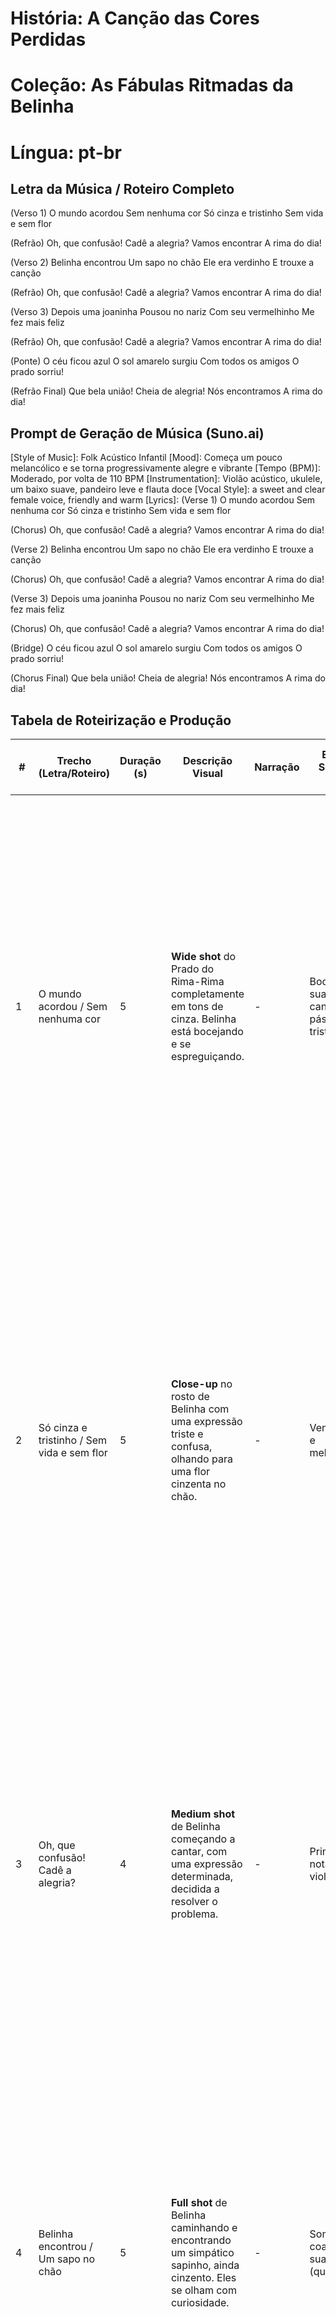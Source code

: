 # História: A Canção das Cores Perdidas

# Coleção: As Fábulas Ritmadas da Belinha

# Língua: pt-br

## Letra da Música / Roteiro Completo

(Verso 1)
O mundo acordou
Sem nenhuma cor
Só cinza e tristinho
Sem vida e sem flor

(Refrão)
Oh, que confusão!
Cadê a alegria?
Vamos encontrar
A rima do dia!

(Verso 2)
Belinha encontrou
Um sapo no chão
Ele era verdinho
E trouxe a canção

(Refrão)
Oh, que confusão!
Cadê a alegria?
Vamos encontrar
A rima do dia!

(Verso 3)
Depois uma joaninha
Pousou no nariz
Com seu vermelhinho
Me fez mais feliz

(Refrão)
Oh, que confusão!
Cadê a alegria?
Vamos encontrar
A rima do dia!

(Ponte)
O céu ficou azul
O sol amarelo surgiu
Com todos os amigos
O prado sorriu!

(Refrão Final)
Que bela união!
Cheia de alegria!
Nós encontramos
A rima do dia!

## Prompt de Geração de Música (Suno.ai)

[Style of Music]: Folk Acústico Infantil
[Mood]: Começa um pouco melancólico e se torna progressivamente alegre e vibrante
[Tempo (BPM)]: Moderado, por volta de 110 BPM
[Instrumentation]: Violão acústico, ukulele, um baixo suave, pandeiro leve e flauta doce
[Vocal Style]: a sweet and clear female voice, friendly and warm
[Lyrics]:
(Verse 1)
O mundo acordou
Sem nenhuma cor
Só cinza e tristinho
Sem vida e sem flor

(Chorus)
Oh, que confusão!
Cadê a alegria?
Vamos encontrar
A rima do dia!

(Verse 2)
Belinha encontrou
Um sapo no chão
Ele era verdinho
E trouxe a canção

(Chorus)
Oh, que confusão!
Cadê a alegria?
Vamos encontrar
A rima do dia!

(Verse 3)
Depois uma joaninha
Pousou no nariz
Com seu vermelhinho
Me fez mais feliz

(Chorus)
Oh, que confusão!
Cadê a alegria?
Vamos encontrar
A rima do dia!

(Bridge)
O céu ficou azul
O sol amarelo surgiu
Com todos os amigos
O prado sorriu!

(Chorus Final)
Que bela união!
Cheia de alegria!
Nós encontramos
A rima do dia!

## Tabela de Roteirização e Produção

| #   | Trecho (Letra/Roteiro)                     | Duração (s) | Descrição Visual                                                                                                               | Narração | Efeitos Sonoros (SFX)                 | Prompt de Imagem (Específico da História)                                                                                                                                                                                                                                                                                                                                                                                                                                                                                         |
| --- | ------------------------------------------ | ----------- | ------------------------------------------------------------------------------------------------------------------------------ | -------- | ------------------------------------- | --------------------------------------------------------------------------------------------------------------------------------------------------------------------------------------------------------------------------------------------------------------------------------------------------------------------------------------------------------------------------------------------------------------------------------------------------------------------------------------------------------------------------------- |
| 1   | O mundo acordou / Sem nenhuma cor          | 5           | **Wide shot** do Prado do Rima-Rima completamente em tons de cinza. Belinha está bocejando e se espreguiçando.                 | -        | Bocejo suave, canto de pássaro triste | `Watercolor illustration, 16:9 aspect ratio, storybook aesthetic. A scene showing a cute and fluffy baby sheep named Belinha waking up and stretching in the middle of O Prado do Rima-Rima. The entire world is in shades of grey (black and white). The mood of the scene is melancholic and confusing. **Wide shot,** gentle morning lighting. best quality, masterpiece, charming, for children, safe for kids. Negative prompt: ugly, deformed, scary, inappropriate, nsfw, bad anatomy, blurry, text, watermark, color.`    |
| 2   | Só cinza e tristinho / Sem vida e sem flor | 5           | **Close-up** no rosto de Belinha com uma expressão triste e confusa, olhando para uma flor cinzenta no chão.                   | -        | Vento suave e melancólico             | `Watercolor illustration, 16:9 aspect ratio, storybook aesthetic. A scene showing a cute and fluffy baby sheep named Belinha, with big curious sky-blue eyes, looking sad and confused at a grey flower on the ground. The entire world is in shades of grey. The mood of the scene is sad. **Close-up shot** on Belinha's face, beautiful lighting. best quality, masterpiece, charming, for children, safe for kids. Negative prompt: ugly, deformed, scary, inappropriate, nsfw, bad anatomy, blurry, text, watermark, color.` |
| 3   | Oh, que confusão! Cadê a alegria?          | 4           | **Medium shot** de Belinha começando a cantar, com uma expressão determinada, decidida a resolver o problema.                  | -        | Primeiras notas do violão             | `Watercolor illustration, 16:9 aspect ratio, storybook aesthetic. A scene showing a cute and fluffy baby sheep named Belinha, who is starting to sing with a determined expression. The world is still in shades of grey. The mood of the scene is hopeful. **Medium shot,** cinematic composition. best quality, masterpiece, charming, for children, safe for kids. Negative prompt: ugly, deformed, scary, inappropriate, nsfw, bad anatomy, blurry, text, watermark, color.`                                                  |
| 4   | Belinha encontrou / Um sapo no chão        | 5           | **Full shot** de Belinha caminhando e encontrando um simpático sapinho, ainda cinzento. Eles se olham com curiosidade.         | -        | Som de coaxar suave (quack)           | `Watercolor illustration, 16:9 aspect ratio, storybook aesthetic. A scene showing a cute and fluffy baby sheep named Belinha meeting a friendly little frog. Both are in shades of grey. The mood of the scene is curious. **Full shot,** beautiful lighting. best quality, masterpiece, charming, for children, safe for kids. Negative prompt: ugly, deformed, scary, inappropriate, nsfw, bad anatomy, blurry, text, watermark, color.`                                                                                        |
| 5   | Ele era verdinho / E trouxe a canção       | 4           | No momento que Belinha canta, o sapo e a grama ao redor dele se tornam verdes vibrantes. Um brilho mágico acontece.            | -        | *Brilho mágico suave (chime)*         | `Watercolor illustration, 16:9 aspect ratio, storybook aesthetic. A magical moment where a friendly frog and the grass around him instantly turn a vibrant green as Belinha sings to him. The rest of the world is still grey. The mood of the scene is wondrous. **Medium shot,** cinematic lighting with a magical glow. best quality, masterpiece, charming, for children, safe for kids. Negative prompt: ugly, deformed, scary, inappropriate, nsfw, bad anatomy, blurry, text, watermark.`                                  |
| 6   | Depois uma joaninha / Pousou no nariz      | 5           | Uma joaninha (ainda cinza) pousa no nariz de Belinha. Belinha olha para ela vesga, com uma expressão engraçada.                | -        | Zumbido suave de inseto               | `Watercolor illustration, 16:9 aspect ratio, storybook aesthetic. A scene showing a grey ladybug landing on the nose of a cute and fluffy baby sheep named Belinha. Belinha is looking cross-eyed at the ladybug, with a funny and surprised expression. The grass is green but the sky and Belinha are still grey. **Close-up shot.** best quality, masterpiece, charming, for children, safe for kids. Negative prompt: ugly, deformed, scary, inappropriate, nsfw, bad anatomy, blurry, text, watermark.`                      |
| 7   | Com seu vermelhinho / Me fez mais feliz    | 4           | A joaninha se torna vermelha e as flores ao redor também. Belinha sorri, agora muito feliz.                                    | -        | *Brilho mágico suave (chime)*         | `Watercolor illustration, 16:9 aspect ratio, storybook aesthetic. A magical moment where a ladybug on Belinha's nose turns bright red, and nearby flowers also bloom in red. Belinha is smiling happily. The mood is joyful. **Close-up shot,** beautiful lighting. best quality, masterpiece, charming, for children, safe for kids. Negative prompt: ugly, deformed, scary, inappropriate, nsfw, bad anatomy, blurry, text, watermark.`                                                                                         |
| 8   | O céu ficou azul / O sol amarelo surgiu    | 5           | **Wide shot.** Com um aceno de Belinha, o céu se torna um lindo azul e o sol um amarelo brilhante. Todo o prado está colorido. | -        | Som de harpa, acorde feliz            | `Watercolor illustration, 16:9 aspect ratio, storybook aesthetic. A breathtaking scene where the sky turns a beautiful blue and a bright yellow sun appears, filling the entire Prado do Rima-Rima with vibrant colors. Belinha is looking up in awe. **Wide shot,** enchanting, detailed background, cinematic lighting. best quality, masterpiece, charming, for children, safe for kids. Negative prompt: ugly, deformed, scary, inappropriate, nsfw, bad anatomy, blurry, text, watermark.`                                   |
| 9   | Com todos os amigos / O prado sorriu!      | 5           | **Full shot** de Belinha, o sapo verde e a joaninha vermelha, todos juntos e felizes no prado agora totalmente colorido.       | -        | Risadas suaves e felizes              | `Watercolor illustration, 16:9 aspect ratio, storybook aesthetic. A scene showing a cute and fluffy baby sheep named Belinha, a green frog, and a red ladybug, all together and happy in the colorful Prado do Rima-Rima. The mood of the scene is pure joy and friendship. **Full shot.** best quality, masterpiece, charming, for children, safe for kids. Negative prompt: ugly, deformed, scary, inappropriate, nsfw, bad anatomy, blurry, text, watermark.`                                                                  |
| 10  | Que bela união! / Cheia de alegria!        | 5           | **Medium shot** dos três amigos cantando juntos o refrão final, olhando para a câmera.                                         | -        | Música instrumental no auge           | `Watercolor illustration, 16:9 aspect ratio, storybook aesthetic. A scene showing Belinha, the frog, and the ladybug singing happily together, looking towards the viewer. The mood is celebratory. **Medium shot,** charming and cozy. best quality, masterpiece, charming, for children, safe for kids. Negative prompt: ugly, deformed, scary, inappropriate, nsfw, bad anatomy, blurry, text, watermark.`                                                                                                                     |

## Prompts de Vídeo (Google Veo)

### Vídeo 01

`[TARGET_DURATION: 5s]. Animate the following scene: [PROMPT DE IMAGEM 1]. The animation is a cinematic shot, Watercolor illustration. The camera will perform a slow pan right. The character should perform a subtle action, like a big yawn and a slow blink as she wakes up. High fidelity, smooth animation.`

### Vídeo 02

`[TARGET_DURATION: 5s]. Animate the following scene: [PROMPT DE IMAGEM 2]. The animation is a cinematic shot, Watercolor illustration. The camera will perform a slow zoom in on Belinha's face. Her ears should droop slightly to show sadness. High fidelity, smooth animation.`

### Vídeo 03

`[TARGET_DURATION: 4s]. Animate the following scene: [PROMPT DE IMAGEM 3]. The animation is a cinematic shot, Watercolor illustration. The camera is static. Belinha's head lifts up with determination as she begins to sing. High fidelity, smooth animation.`

### Vídeo 04

`[TARGET_DURATION: 5s]. Animate the following scene: [PROMPT DE IMAGEM 4]. The animation is a cinematic shot, Watercolor illustration. The camera will perform a slow dolly shot moving towards the two characters. Belinha and the frog tilt their heads curiously. High fidelity, smooth animation.`

### Vídeo 05

`[TARGET_DURATION: 4s]. Animate the following scene: [PROMPT DE IMAGEM 5]. The animation is a cinematic shot, Watercolor illustration. A magical light particle effect should emanate from Belinha's song towards the frog, causing the color change in a soft wave. The frog should hop once happily. High fidelity, smooth animation.`

### Vídeo 06

`[TARGET_DURATION: 5s]. Animate the following scene: [PROMPT DE IMAGEM 6]. The animation is a cinematic shot, Watercolor illustration. The camera is static. Belinha's eyes should cross in a comical way, and her nose should twitch slightly. High fidelity, smooth animation.`

### Vídeo 07

`[TARGET_DURATION: 4s]. Animate the following scene: [PROMPT DE IMAGEM 7]. The animation is a cinematic shot, Watercolor illustration. A magical light particle effect appears again, coloring the ladybug and flowers. Belinha's smile should grow wider. High fidelity, smooth animation.`

### Vídeo 08

`[TARGET_DURATION: 5s]. Animate the following scene: [PROMPT DE IMAGEM 8]. The animation is a cinematic shot, Watercolor illustration. The camera will perform a slow tilt up from Belinha to the newly colored sky and sun. High fidelity, smooth animation.`

### Vídeo 09

`[TARGET_DURATION: 5s]. Animate the following scene: [PROMPT DE IMAGEM 9]. The animation is a cinematic shot, Watercolor illustration. The camera will perform a slow zoom out, showing the three friends in the beautiful, vast meadow. They should all be swaying gently to the music. High fidelity, smooth animation.`

### Vídeo 10

`[TARGET_DURATION: 5s]. Animate the following scene: [PROMPT DE IMAGEM 10]. The animation is a cinematic shot, Watercolor illustration. The camera is static. The characters should be singing, with their mouths opening and closing in sync with the song. High fidelity, smooth animation.`

## Asset de Thumbnail

### Prompt de Imagem

`Ultra high detail watercolor illustration, storybook aesthetic, thumbnail for a children's YouTube video. A cute and fluffy baby sheep named Belinha is in the center, singing with a huge, joyful smile. Behind her, there is an explosion of rainbow colors (green, red, blue, yellow) in a magical swirl. The title of the song is not visible. The image is vibrant, eye-catching, and full of positive energy. Cinematic lighting, centered composition. best quality, masterpiece, charming, for children, safe for kids. Negative prompt: ugly, deformed, scary, inappropriate, nsfw, bad anatomy, blurry, text, watermark.`

## Pacote de Publicação (YouTube)

### Título Sugerido

`A Canção das Cores Perdidas 🎨 | Cantigas da Belinha | Música Infantil Sobre Amizade e Cores`

### Descrição

Junte-se a Belinha em uma aventura musical para trazer as cores de volta ao Prado do Rima-Rima! 🎵

Quando o mundo acorda todo cinzento, Belinha descobre que precisa da ajuda de seus novos amigos para encontrar a rima certa e encher o dia de alegria novamente. Uma canção doce e encantadora sobre o poder da amizade e da colaboração.

Assista, cante junto e aprenda sobre as cores e o valor de ajudar uns aos outros!

---
**Letra:**

(Verso 1)
O mundo acordou
Sem nenhuma cor
Só cinza e tristinho
Sem vida e sem flor

(Refrão)
Oh, que confusão!
Cadê a alegria?
Vamos encontrar
A rima do dia!

(E assim por diante...)
---

Inscreva-se no nosso canal "Cantigas da Belinha" para mais fábulas encantadoras!
(Link para o canal)

### Tags / Hashtags

`#CantigasDaBelinha #MusicaInfantil #DesenhoAnimado #HistoriasParaCrianças #Cores #MusicaSobreCores #AprenderCantando #Belinha #Amizade #Fabulas`
